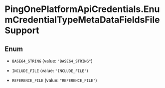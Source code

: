 # PingOnePlatformApiCredentials.EnumCredentialTypeMetaDataFieldsFileSupport

## Enum


* `BASE64_STRING` (value: `"BASE64_STRING"`)

* `INCLUDE_FILE` (value: `"INCLUDE_FILE"`)

* `REFERENCE_FILE` (value: `"REFERENCE_FILE"`)


